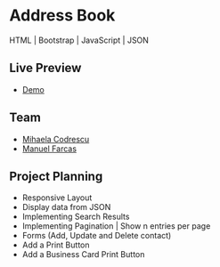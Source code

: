 # Address Book

HTML | Bootstrap | JavaScript | JSON

## Live Preview

- [Demo](https://mihaela-cod.github.io/address-book/)

## Team

- [Mihaela Codrescu](https://github.com/mihaela-cod)
- [Manuel Farcas](https://github.com/manuel.farcas)

## Project Planning

- Responsive Layout
- Display data from JSON
- Implementing Search Results
- Implementing Pagination | Show n entries per page
- Forms (Add, Update and Delete contact)
- Add a Print Button
- Add a Business Card Print Button
